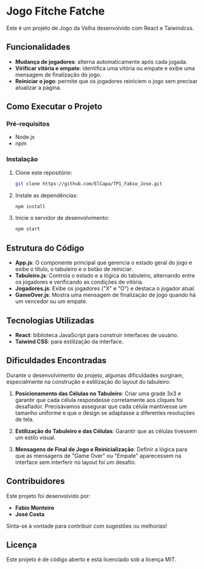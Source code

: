 
# Jogo Fitche Fatche 

Este é um projeto de Jogo da Velha desenvolvido com React e Taiwindcss.

## Funcionalidades

- **Mudança de jogadores**: alterna automaticamente após cada jogada.
- **Virificar  vitória e empate**: identifica uma vitória ou empate e exibe uma mensagem de finalização do jogo.
- **Reiniciar o jogo**: permite que os jogadores reiniciem o jogo sem precisar atualizar a página.

## Como Executar o Projeto

### Pré-requisitos

- Node.js 
- npm 

### Instalação

1. Clone este repositório:
   ```bash
   git clone https://github.com/ElCapa/TP1_Fabio_Jose.git
   ```
2. Instale as dependências:
   ```bash
   npm install
   ```
3. Inicie o servidor de desenvolvimento:
   ```bash
   npm start
   ```

## Estrutura do Código

- **App.js**: O componente principal que gerencia o estado geral do jogo e exibe o título, o tabuleiro e o botão de reiniciar.
- **Tabuleiro.js**: Controla o estado e a lógica do tabuleiro, alternando entre os jogadores e verificando as condições de vitória.
- **Jogadores.js**: Exibe os jogadores ("X" e "O") e destaca o jogador atual.
- **GameOver.js**: Mostra uma mensagem de finalização de jogo quando há um vencedor ou um empate.

## Tecnologias Utilizadas

- **React**: biblioteca JavaScript para construir interfaces de usuário.
- **Taiwind CSS**: para estilização da interface.

## Dificuldades Encontradas

Durante o desenvolvimento do projeto, algumas dificuldades surgiram, especialmente na construção e estilização do layout do tabuleiro:

1. **Posicionamento das Células no Tabuleiro**: Criar uma grade 3x3 e garantir que cada célula respondesse corretamente aos cliques foi desafiador. Precisávamos assegurar que cada célula mantivesse um tamanho uniforme e que o design se adaptasse a diferentes resoluções de tela.

2. **Estilização do Tabuleiro e das Células**: Garantir que as células tivessem um estilo visual. 

3. **Mensagens de Final de Jogo e Reinicialização**: Definir a lógica para que as mensagens de "Game Over" ou "Empate" aparecessem na interface sem interferir no layout foi um desafio. 


## Contribuidores

Este projeto foi desenvolvido por:

- **Fabio Monteiro** 
- **José Costa**

Sinta-se à vontade para contribuir com sugestões ou melhorias!

## Licença

Este projeto é de código aberto e está licenciado sob a licença MIT.
